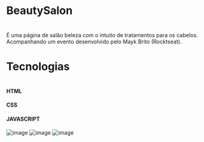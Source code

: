 # <h1>BeautySalon<h1>
  É uma página de salão beleza com o intuito de tratamentos para os cabelos.
  Acompanhando um evento desenvolvido pelo Mayk Brito (Rocktseat).
  
  <h1>Tecnologias<h1>
    
   #### HTML
   #### CSS
   #### JAVASCRIPT

![image](https://user-images.githubusercontent.com/95721308/170557494-b1ca5a39-f789-49fe-88bb-81dc9a1157d8.png)
![image](https://user-images.githubusercontent.com/95721308/170557936-782bb3b8-42be-4a9a-9cfc-e7786aefb69b.png)
![image](https://user-images.githubusercontent.com/95721308/170560176-3fe043e0-695a-437c-978a-3642ffc01bb0.png)




     
    
     



